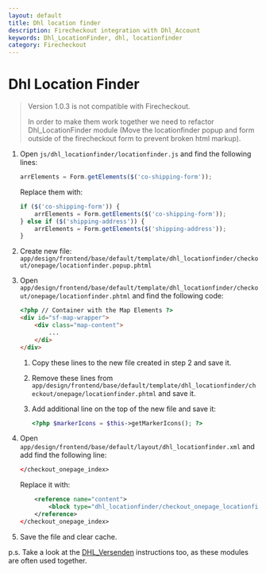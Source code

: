 ```yaml
---
layout: default
title: Dhl location finder
description: Firecheckout integration with Dhl_Account
keywords: Dhl_LocationFinder, dhl, locationfinder
category: Firecheckout
---
```


# Dhl Location Finder

> Version 1.0.3 is not compatible with Firecheckout.
>
> In order to make them work together we need to refactor Dhl_LocationFinder
> module (Move the locationfinder popup and form outside of the firecheckout form
> to prevent broken html markup).

 1. Open `js/dhl_locationfinder/locationfinder.js` and find the following lines:

    ```js
    arrElements = Form.getElements($('co-shipping-form'));
    ```

    Replace them with:

    ```js
    if ($('co-shipping-form')) {
        arrElements = Form.getElements($('co-shipping-form'));
    } else if ($('shipping-address')) {
        arrElements = Form.getElements($('shipping-address'));
    }
    ```

 2. Create new file: `app/design/frontend/base/default/template/dhl_locationfinder/checkout/onepage/locationfinder.popup.phtml`

 3. Open `app/design/frontend/base/default/template/dhl_locationfinder/checkout/onepage/locationfinder.phtml`
    and find the following code:

    ```html
    <?php // Container with the Map Elements ?>
    <div id="sf-map-wrapper">
        <div class="map-content">
            ...
        </di>
    </div>
    ```

    1. Copy these lines to the new file created in step 2 and save it.
    2. Remove these lines from `app/design/frontend/base/default/template/dhl_locationfinder/checkout/onepage/locationfinder.phtml` and save it.
    3. Add additional line on the top of the new file and save it:

        ```php
        <?php $markerIcons = $this->getMarkerIcons(); ?>
        ```

 4. Open `app/design/frontend/base/default/layout/dhl_locationfinder.xml` and
    add find the following line:

    ```xml
    </checkout_onepage_index>
    ```

    Replace it with:

    ```xml
        <reference name="content">
            <block type="dhl_locationfinder/checkout_onepage_locationfinder" name="dhl_locationfinder.popup" template="dhl_locationfinder/checkout/onepage/locationfinder.popup.phtml" before="-"/>
        </reference>
    </checkout_onepage_index>
    ```

 5. Save the file and clear cache.

p.s. Take a look at the [DHL_Versenden](/m1/extensions/firecheckout/supported-moudles/dhl-versenden/)
instructions too, as these modules are often used together.
